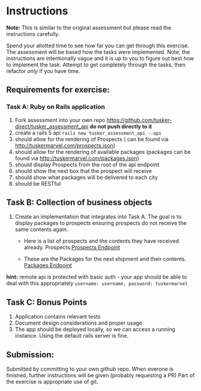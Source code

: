 # Instructions
**Note:** This is similar to the original assessment but please read the instructions carefully.

Spend your allotted time to see how far you can get through this exercise. The assessment will be based how the tasks were implemented. Note, the instructions are intentionally vague and it is up to you to figure out best how to implement the task. Attempt to get completely through the tasks, then refactor *only* if you have time.

## Requirements for exercise:

### Task A: Ruby on Rails application

1. Fork assessment into your own repo https://github.com/tusker-direct/tusker_assessment_api **do not push directly to it**
2. create a rails 5 api `rails new tusker_assessment_api --api `
3. should allow for the rendering of Prospects ( can be found via http://tuskermarvel.com/prospects.json)
4. should allow for the rendering of available packages (packages can be found via http://tuskermarvel.com/packages.json)
5. should display Prospects from the root of the api endpoint
7. should show the next box that the prospect will receive
8. should show what packages will be delivered to each city
9. should be RESTful

## Task B: Collection of business objects

1. Create an implementation that integrates into Task A. The goal is to display packages to prospects ensuring prospects do not receive the same contents again.

   - Here is a list of prospects and the contents they have received already.
  Prospects:[Prospects Endpoint](http://tuskermarvel.com/prospects.json)

   - These are the Packages for the next shipment and their contents.
    [Packages Endpoint](http://tuskermarvel.com/packages.json)

**hint:** remote api is protected with basic auth - your app should be able to deal with this appropriately `username: username, password: tuskermarvel` 

## Task C: Bonus Points
1. Application contains relevant tests
2. Document design considerations and proper usage
3. The app should be deployed locally, so we can access a running instance. Using the default rails server is fine.


## Submission:
Submitted by committing to your own github repo. When everone is finished, further instructions will be given (probably requesting a PR)
Part of the exercise is appropriate use of git.

